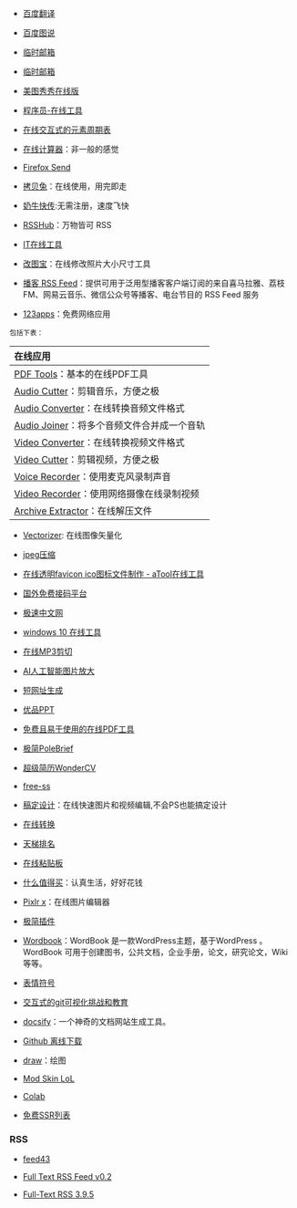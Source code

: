 - [百度翻译](https://fanyi.baidu.com/)

- [百度图说](https://tushuo.baidu.com/)

- [临时邮箱](http://24mail.chacuo.net/)

- [临时邮箱](https://www.linshiyouxiang.net/)

- [美图秀秀在线版](http://xiuxiu.web.meitu.com/)

- [程序员-在线工具](https://tool.lu)

- [在线交互式的元素周期表](https://ptable.com/)

- [在线计算器](https://www.mathway.com/zh/Calculus)：非一般的感觉

- [Firefox Send](https://send.firefox.com/)

- [拷贝兔](https://cp.anyknew.com/)：在线使用，用完即走

- [奶牛快传](https://cowtransfer.com/):无需注册，速度飞快

- [RSSHub](https://docs.rsshub.app/)：万物皆可 RSS

- [IT在线工具](https://tool.lu/)

- [改图宝](http://www.gaitubao.com/)：在线修改照片大小尺寸工具

- [播客 RSS Feed](https://getpodcast.xyz/)：提供可用于泛用型播客客户端订阅的来自喜马拉雅、荔枝FM、网易云音乐、微信公众号等播客、电台节目的 RSS Feed 服务

- [123apps](https://123apps.com/cn/)：免费网络应用

`包括下表：`

| 在线应用                                                                        |
|:--------------------------------------------------------------------------------|
| [PDF Tools](https://pdf.io)：基本的在线PDF工具                                  |
| [Audio Cutter](https://mp3cut.net/cn/)：剪辑音乐，方便之极                      |
| [Audio Converter](https://online-audio-converter.com/cn/)：在线转换音频文件格式 |
| [Audio Joiner](https://audio-joiner.com/cn/)：将多个音频文件合并成一个音轨      |
| [Video Converter](https://convert-video-online.com/cn/)：在线转换视频文件格式   |
| [Video Cutter](https://online-video-cutter.com/cn/)：剪辑视频，方便之极         |
| [Voice Recorder](https://online-voice-recorder.com/cn/)：使用麦克风录制声音     |
| [Video Recorder](https://webcamera.io/cn/)：使用网络摄像在线录制视频            |
| [Archive Extractor](https://extract.me/cn/)：在线解压文件                       |

- [Vectorizer](https://www.vectorizer.io/):  在线图像矢量化

- [jpeg压缩](https://compressjpeg.com/zh/)

- [在线透明favicon ico图标文件制作 - aTool在线工具](http://www.atool.org/ico.php)

- [国外免费接码平台](http://www.coaadmin.cn/resource/foreign-free-code-receiving-platform.html)

- [极速中文网](https://www.jsxiaoshi.com/)

- [windows 10 在线工具](https://demo.glyptodon.com/#/client/ZGVtbwBjAGRlbW8=)

- [在线MP3剪切](https://www.bearaudiotool.com/zh/)

- [AI人工智能图片放大](https://bigjpg.com/)

- [短网址生成](https://www.blooo.top/dwz/)

- [优品PPT](http://www.ypppt.com/)

- [免费且易于使用的在线PDF工具](https://tools.pdf24.org/zh/)

- [极简PoleBrief](https://www.polebrief.com/index)

- [超级简历WonderCV](https://www.wondercv.com/zh-CN/signin?type=reg###)

- [free-ss](https://free-ss.site/)

- [稿定设计](https://www.gaoding.com/)：在线快速图片和视频编辑,不会PS也能搞定设计

- [在线转换](Aconvert.com)

- [天梯排名](https://itianti.sinaapp.com/index.php)

- [在线粘贴板](https://paste.itefix.net/)

- [什么值得买](https://www.smzdm.com/)：认真生活，好好花钱

- [Pixlr x](https://pixlr.com/x)：在线图片编辑器

- [极简插件](https://chrome.zzzmh.cn/)

- [Wordbook](http://www.2zzt.com/wordbook/)：WordBook 是一款WordPress主题，基于WordPress 。WordBook 可用于创建图书，公共文档，企业手册，论文，研究论文，Wiki 等等。

- [表情符号](http://emojihomepage.com/)

- [交互式的git可视化挑战和教育](https://learngitbranching.js.org/)

- [docsify](https://docsify.js.org/#/zh-cn/)：一个神奇的文档网站生成工具。

- [Github 离线下载](http://git.aakkc.com/)

- [draw](https://app.diagrams.net/?src=about)：绘图

- [Mod Skin LoL](http://leagueskin.net/)
  
- [Colab](https://colab.research.google.com/)

- [免费SSR列表](https://lncn.org/)

### RSS

- [feed43](https://feed43.com/)

- [Full Text RSS Feed v0.2](https://rss2full.feedocean.com/)

- [Full-Text RSS 3.9.5](https://fivefilters.org/content-only/)
